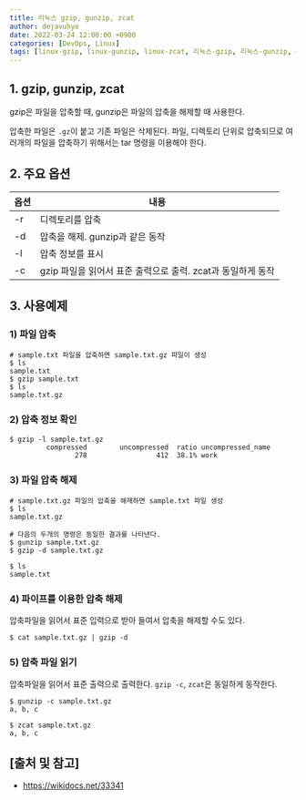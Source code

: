 ```yaml
---
title: 리눅스 gzip, gunzip, zcat
author: dejavuhyo
date: 2022-03-24 12:00:00 +0900
categories: [DevOps, Linux]
tags: [linux-gzip, linux-gunzip, linux-zcat, 리눅스-gzip, 리눅스-gunzip, 리눅스-zcat]
---
```


## 1. gzip, gunzip, zcat
gzip은 파일을 압축할 때, gunzip은 파일의 압축을 해제할 때 사용한다.

압축한 파일은 `.gz`이 붙고 기존 파일은 삭제된다. 파일, 디렉토리 단위로 압축되므로 여러개의 파일을 압축하기 위해서는 tar 명령을 이용해야 한다.

## 2. 주요 옵션

| 옵션 | 내용 |
|-----|-----|
| -r | 디렉토리를 압축 |
| -d | 압축을 해제. gunzip과 같은 동작 |
| -l | 압축 정보를 표시 |
| -c | gzip 파일을 읽어서 표준 출력으로 출력. zcat과 동일하게 동작 |

## 3. 사용예제

### 1) 파일 압축

```shell
# sample.txt 파일을 압축하면 sample.txt.gz 파일이 생성
$ ls
sample.txt
$ gzip sample.txt
$ ls
sample.txt.gz
```

### 2) 압축 정보 확인

```shell
$ gzip -l sample.txt.gz
         compressed        uncompressed  ratio uncompressed_name
                278                 412  38.1% work
```

### 3) 파일 압축 해제

```shell
# sample.txt.gz 파일의 압축을 해재하면 sample.txt 파일 생성
$ ls
sample.txt.gz

# 다음의 두개의 명령은 동일한 결과를 나타낸다.
$ gunzip sample.txt.gz
$ gzip -d sample.txt.gz

$ ls
sample.txt
```

### 4) 파이프를 이용한 압축 해제
압축파일을 읽어서 표준 입력으로 받아 들여서 압축을 해제할 수도 있다.

```shell
$ cat sample.txt.gz | gzip -d
```

### 5) 압축 파일 읽기
압축파일을 읽어서 표준 출력으로 출력한다. `gzip -c`, `zcat`은 동일하게 동작한다.

```shell
$ gunzip -c sample.txt.gz
a, b, c

$ zcat sample.txt.gz
a, b, c
```

## [출처 및 참고]
* <https://wikidocs.net/33341>
